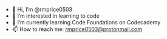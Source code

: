 - 👋 Hi, I’m @rmprice0503
- 👀 I’m interested in learning to code
- 🌱 I’m currently learning Code Foundations on Codecademy 
- 📫 How to reach me: rmprice0503@protonmail.com

<!---
rmprice0503/rmprice0503 is a ✨ special ✨ repository because its `README.md` (this file) appears on your GitHub profile.
You can click the Preview link to take a look at your changes.
--->
